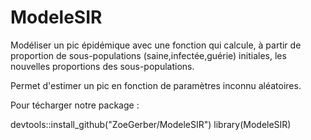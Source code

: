 # ModeleSIR

Modéliser un pic épidémique avec une fonction qui calcule, à partir de proportion de sous-populations (saine,infectée,guérie) initiales, les nouvelles proportions des sous-populations.

Permet d'estimer un pic en fonction de paramètres inconnu aléatoires.

Pour técharger notre package :

devtools::install_github("ZoeGerber/ModeleSIR")
library(ModeleSIR)
